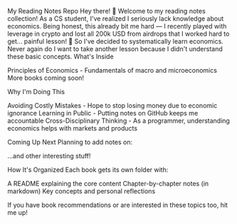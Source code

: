 My Reading Notes Repo
Hey there! 👋 Welcome to my reading notes collection!
As a CS student, I've realized I seriously lack knowledge about economics. Being honest, this already bit me hard — I recently played with leverage in crypto and lost all 200k USD from airdrops that I worked hard to get... painful lesson! 🥲
So I've decided to systematically learn economics. Never again do I want to take another lesson because I didn't understand these basic concepts.
What's Inside

Principles of Economics - Fundamentals of macro and microeconomics
More books coming soon!

Why I'm Doing This

Avoiding Costly Mistakes - Hope to stop losing money due to economic ignorance
Learning in Public - Putting notes on GitHub keeps me accountable
Cross-Disciplinary Thinking - As a programmer, understanding economics helps with markets and products

Coming Up Next
Planning to add notes on:

...and other interesting stuff!

How It's Organized
Each book gets its own folder with:

A README explaining the core content
Chapter-by-chapter notes (in markdown)
Key concepts and personal reflections

If you have book recommendations or are interested in these topics too, hit me up!
